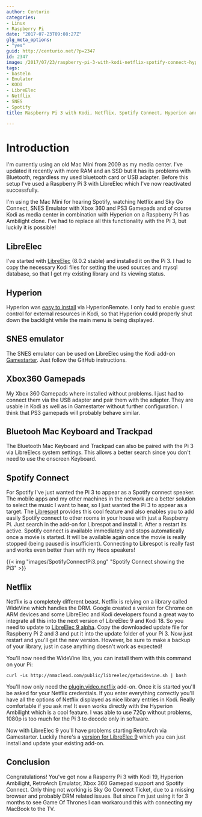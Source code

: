 ```yaml
---
author: Centurio
categories:
- Linux
- Raspberry Pi
date: "2017-07-23T09:08:27Z"
glg_meta_options:
- "yes"
guid: http://centurio.net/?p=2347
id: 2347
image: /2017/07/23/raspberry-pi-3-with-kodi-netflix-spotify-connect-hyperion-and-retroarch/images/LibreElecLogo.png
tags:
- basteln
- Emulator
- KODI
- LibreElec
- Netflix
- SNES
- Spotify
title: Raspberry Pi 3 with Kodi, Netflix, Spotify Connect, Hyperion and RetroArch

---
```

# Introduction
I'm currently using an old Mac Mini from 2009 as my media center. I've updated it recently with more RAM and an SSD but it has its problems with Bluetooth, regardless my used bluetooth card or USB adapter. Before this setup I've used a Raspberry Pi 3 with LibreElec which I've now reactivated successfully.

I'm using the Mac Mini for hearing Spotify, watching Netflix and Sky Go Connect, SNES Emulator with Xbox 360 and PS3 Gamepads and of course Kodi as media center in combination with Hyperion on a Raspberry Pi 1 as Ambilight clone. I've had to replace all this functionality with the Pi 3, but luckily it is possible!

## LibreElec
I've started with [LibreElec](https://libreelec.tv/) (8.0.2 stable) and installed it on the Pi 3. I had to copy the necessary Kodi files for setting the used sources and mysql database, so that I get my existing library and its viewing status.

## Hyperion
Hyperion was [easy to install](https://docs.hyperion-project.org/en/user/Installation.html) via HyperionRemote. I only had to enable guest control for external resources in Kodi, so that Hyperion could properly shut down the backlight while the main menu is being displayed.

## SNES emulator
The SNES emulator can be used on LibreElec using the Kodi add-on [Gamestarter](https://github.com/bite-your-idols/Gamestarter). Just follow the GitHub instructions.

## Xbox360 Gamepads
My Xbox 360 Gamepads where installed without problems. I just had to connect them via the USB adapter and pair them with the adapter. They are usable in Kodi as well as in Gamestarter without further configuration. I think that PS3 gamepads will probably behave similar.

## Bluetooh Mac Keyboard and Trackpad
The Bluetooth Mac Keyboard and Trackpad can also be paired with the Pi 3 via LibreElecs system settings. This allows a better search since you don't need to use the onscreen Keyboard.

## Spotify Connect
For Spotify I've just wanted the Pi 3 to appear as a Spotify connect speaker. The mobile apps and my other machines in the network are a better solution to select the music I want to hear, so I just wanted the Pi 3 to appear as a target. The [Librespot](https://forum.libreelec.tv/thread/8438-librespot-addon/) provides this cool feature and also enables you to add easily Spotify connect to other rooms in your house with just a Raspberry Pi. Just search in the add-on for Librespot and install it. After a restart its active. Spotify connect is available immediately and stops automatically once a movie is started. It will be available again once the movie is really stopped (being paused is insufficient). Connecting to Librespot is really fast and works even better than with my Heos speakers!

{{< img "images/SpotifyConnectPi3.png" "Spotify Connect showing the Pi3" >}}

## Netflix
Netflix is a completely different beast. Netflix is relying on a library called WideVine which handles the DRM. Google created a version for Chrome on ARM devices and some LibreElec and Kodi developers found a great way to integrate all this into the next version of LibreElec 9 and Kodi 18. So you need to update to [LibreElec 9 alpha](https://forum.kodi.tv/showthread.php?tid=298461). Copy the downloaded update file for Raspberry Pi 2 and 3 and put it into the update folder of your Pi 3. Now just restart and you'll get the new version. However, be sure to make a backup of your library, just in case anything doesn't work as expected!

You'll now need the WideVine libs, you can install them with this command on your Pi:

```lang-bash
curl -Ls http://nmacleod.com/public/libreelec/getwidevine.sh | bash
```

You'll now only need the [plugin.video.netflix](https://github.com/asciidisco/plugin.video.netflix) add-on. Once it is started you'll be asked for your Netflix credentials. If you enter everything correctly you'll have all the options of Netflix displayed as nice library entries in Kodi. Really comfortable if you ask me! It even works directly with the Hyperion Ambilight which is a cool feature. I was able to use 720p without problems, 1080p is too much for the Pi 3 to decode only in software.

Now with LibreElec 9 you'll have problems starting RetroArch via Gamestarter. Luckily there's a [version for LibreElec 9](https://github.com/bite-your-idols/Gamestarter/releases) which you can just install and update your existing add-on.

## Conclusion
Congratulations! You've got now a Rasperry Pi 3 with Kodi 19, Hyperion Ambilight, RetroArch Emulator, Xbox 360 Gamepad support and Spotify Connect. Only thing not working is Sky Go Connect Ticket, due to a missing browser and probably DRM related issues. But since I'm just using it for 3 months to see Game Of Thrones I can workaround this with connecting my MacBook to the TV.